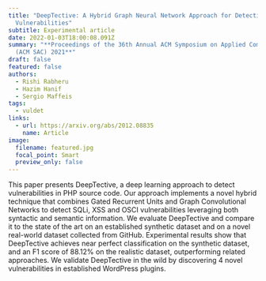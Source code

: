 ```yaml
---
title: "DeepTective: A Hybrid Graph Neural Network Approach for Detecting PHP
  Vulnerabilities"
subtitle: Experimental article
date: 2022-01-03T18:00:08.091Z
summary: "**Proceedings of the 36th Annual ACM Symposium on Applied Computing
  (ACM SAC) 2021**"
draft: false
featured: false
authors:
  - Rishi Rabheru
  - Hazim Hanif
  - Sergio Maffeis
tags:
  - vuldet
links:
  - url: https://arxiv.org/abs/2012.08835
    name: Article
image:
  filename: featured.jpg
  focal_point: Smart
  preview_only: false
---
```

This paper presents DeepTective, a deep learning approach to detect vulnerabilities in PHP source code. Our approach implements a novel hybrid technique that combines Gated Recurrent Units and Graph Convolutional Networks to detect SQLi, XSS and OSCI vulnerabilities leveraging both syntactic and semantic information. We evaluate DeepTective and compare it to the state of the art on an established synthetic dataset and on a novel real-world dataset collected from GitHub. Experimental results show that DeepTective achieves near perfect classification on the synthetic dataset, and an F1 score of 88.12% on the realistic dataset, outperforming related approaches. We validate DeepTective in the wild by discovering 4 novel vulnerabilities in established WordPress plugins.